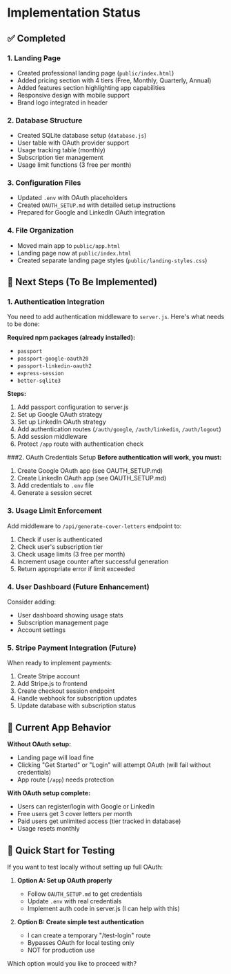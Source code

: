 # Implementation Status

## ✅ Completed

### 1. Landing Page
- Created professional landing page (`public/index.html`)
- Added pricing section with 4 tiers (Free, Monthly, Quarterly, Annual)
- Added features section highlighting app capabilities
- Responsive design with mobile support
- Brand logo integrated in header

### 2. Database Structure
- Created SQLite database setup (`database.js`)
- User table with OAuth provider support
- Usage tracking table (monthly)
- Subscription tier management
- Usage limit functions (3 free per month)

### 3. Configuration Files
- Updated `.env` with OAuth placeholders
- Created `OAUTH_SETUP.md` with detailed setup instructions
- Prepared for Google and LinkedIn OAuth integration

### 4. File Organization
- Moved main app to `public/app.html`
- Landing page now at `public/index.html`
- Created separate landing page styles (`public/landing-styles.css`)

## 🚧 Next Steps (To Be Implemented)

### 1. Authentication Integration
You need to add authentication middleware to `server.js`. Here's what needs to be done:

**Required npm packages (already installed):**
- `passport`
- `passport-google-oauth20`
- `passport-linkedin-oauth2`
- `express-session`
- `better-sqlite3`

**Steps:**
1. Add passport configuration to server.js
2. Set up Google OAuth strategy
3. Set up LinkedIn OAuth strategy
4. Add authentication routes (`/auth/google`, `/auth/linkedin`, `/auth/logout`)
5. Add session middleware
6. Protect `/app` route with authentication check

###2. OAuth Credentials Setup
**Before authentication will work, you must:**
1. Create Google OAuth app (see OAUTH_SETUP.md)
2. Create LinkedIn OAuth app (see OAUTH_SETUP.md)
3. Add credentials to `.env` file
4. Generate a session secret

### 3. Usage Limit Enforcement
Add middleware to `/api/generate-cover-letters` endpoint to:
1. Check if user is authenticated
2. Check user's subscription tier
3. Check usage limits (3 free per month)
4. Increment usage counter after successful generation
5. Return appropriate error if limit exceeded

### 4. User Dashboard (Future Enhancement)
Consider adding:
- User dashboard showing usage stats
- Subscription management page
- Account settings

### 5. Stripe Payment Integration (Future)
When ready to implement payments:
1. Create Stripe account
2. Add Stripe.js to frontend
3. Create checkout session endpoint
4. Handle webhook for subscription updates
5. Update database with subscription status

## 📝 Current App Behavior

**Without OAuth setup:**
- Landing page will load fine
- Clicking "Get Started" or "Login" will attempt OAuth (will fail without credentials)
- App route (`/app`) needs protection

**With OAuth setup complete:**
- Users can register/login with Google or LinkedIn
- Free users get 3 cover letters per month
- Paid users get unlimited access (tier tracked in database)
- Usage resets monthly

## 🔧 Quick Start for Testing

If you want to test locally without setting up full OAuth:

1. **Option A: Set up OAuth properly**
   - Follow `OAUTH_SETUP.md` to get credentials
   - Update `.env` with real credentials
   - Implement auth code in server.js (I can help with this)

2. **Option B: Create simple test authentication**
   - I can create a temporary "/test-login" route
   - Bypasses OAuth for local testing only
   - NOT for production use

Which option would you like to proceed with?
